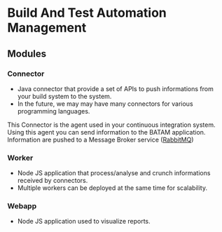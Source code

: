# Build And Test Automation Management

## Modules
### Connector
- Java connector that provide a set of APIs to push informations from your build system to the system.
- In the future, we may may have many connectors for various programming languages.

This Connector is the agent used in your continuous integration system. Using this agent you can send information to the BATAM application.
Information are pushed to a Message Broker service ([RabbitMQ](http://www.rabbitmq.com/))

### Worker
- Node JS application that process/analyse and crunch informations received by connectors. 
- Multiple workers can be deployed at the same time for scalability.

### Webapp
- Node JS application used to visualize reports.